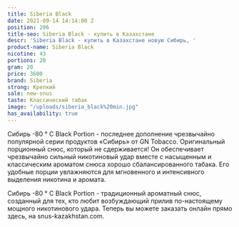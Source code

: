 ```yaml
---
title: Siberia Black
date: 2021-09-14 14:14:00 Z
position: 206
title-seo: Siberia Black - купить в Казахстане
descr: 'Siberia Black - купить в Казахстане новую Сибирь, '
product-name: Siberia Black
nicotine: 43
portions: 20
gram: 20
price: 3600
brand: Siberia
strong: Крепкий
sale: new-snus
taste: Классический табак
image: "/uploads/siberia_black%20min.jpg"
has_availability: true
---
```


Сибирь -80 ° C Black Portion - последнее дополнение  чрезвычайно популярной серии продуктов «Сибирь» от GN Tobacco. Оригинальный порционный снюс, который не сдерживается! Он обеспечивает чрезвычайно сильный никотиновый удар вместе с насыщенным и классическим ароматом снюса хорошо сбалансированного табака. Его удобные порции увлажняются для мгновенного и интенсивного выделения никотина и аромата.


Сибирь -80 ° C Black Portion - традиционный ароматный снюс, созданный для тех, кто любит возбуждающий прилив по-настоящему мощного никотинового удара. Теперь вы можете заказать онлайн прямо здесь, на snus-kazakhstan.com.